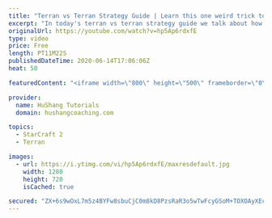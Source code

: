 ```yaml
---
title: "Terran vs Terran Strategy Guide | Learn this one weird trick to macro like a GM"
excerpt: "In today's terran vs terran strategy guide we talk about how you can continue to improve your macro into diamond and masters, where everyone is already making scv's consistently. What more could there be right? Let's take a look!  Terran vs Terran Guide | Learn this one weird trick to macro like a GM"
originalUrl: https://youtube.com/watch?v=hp5Ap6rdxfE
type: video
price: Free
length: PT11M22S
publishedDateTime: 2020-06-14T17:06:06Z
heat: 50

featuredContent: "<iframe width=\"800\" height=\"500\" frameborder=\"0\" src=\"https://www.youtube.com/embed/hp5Ap6rdxfE\" allow=\"accelerometer; autoplay; encrypted-media; gyroscope; picture-in-picture\" allowfullscreen></iframe>"

provider:
  name: HuShang Tutorials
  domain: hushangcoaching.com

topics:
  - StarCraft 2
  - Terran

images:
  - url: https://i.ytimg.com/vi/hp5Ap6rdxfE/maxresdefault.jpg
    width: 1280
    height: 720
    isCached: true

secured: "ZX+6s9wOxL7m5z4BYFw8sbuCjC0m8kD8PzsRaR3o5wTwFcyGSoM+TOXOAyXEcZSgXeFQWQq8CLR0R+1L6wwnxyeEkgSJPxk59coLyOK0UqjLllHGCT8XvD7e6RIT/9t6w7BpIJMqkWW5mXEj697WRzUi7l9ok8esi+mg7z9wP1AAqs2aIMCHuDPuXJXz5P2tnGmqkSN0DN+SwpGPShyxFKFmIlv+NKj9M3ykcGUxsJB4qExhargqcTmeG8ccCHdtjeHn+RiH+SVawMrUwiygQY+6CRV4TBG8Xq1NW6FrJZ6caGywh6BeRwSu+zgg2Xu43QQQyyMOdr9ZfQeX/SU3wthKFCbRCVcM3QthWT5jNSsvOUY/o1Id+4cNDgE1btg65Jt5JNLVlJzlrxtJACGvuxzpN3kRNIb+kxNgLW1p4Ks=;NsA74MlWTr7p1+kEimYwSg=="
---
```


